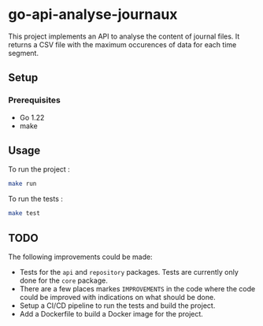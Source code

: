# go-api-analyse-journaux

This project implements an API to analyse the content of journal files. It returns a CSV file with the maximum occurences of data for each time segment.

## Setup

### Prerequisites

- Go 1.22
- make

## Usage

To run the project :

```bash
make run
```

To run the tests :

```bash
make test
```

## TODO

The following improvements could be made:

- Tests for the `api` and `repository` packages. Tests are currently only done for the `core` package.
- There are a few places markes `IMPROVEMENTS` in the code where the code could be improved with indications on what should be done.
- Setup a CI/CD pipeline to run the tests and build the project.
- Add a Dockerfile to build a Docker image for the project.

